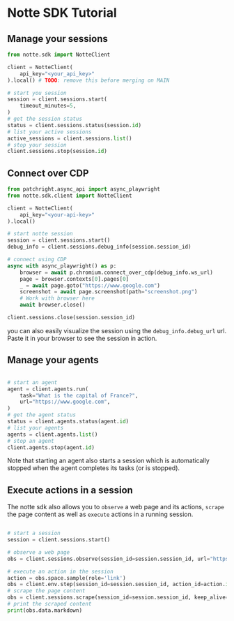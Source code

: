 # Notte SDK Tutorial

## Manage your sessions

```python
from notte.sdk import NotteClient

client = NotteClient(
    api_key="<your_api_key>"
).local() # TODO: remove this before merging on MAIN

# start you session
session = client.sessions.start(
    timeout_minutes=5,
)
# get the session status
status = client.sessions.status(session.id)
# list your active sessions
active_sessions = client.sessions.list()
# stop your session
client.sessions.stop(session.id)
```

## Connect over CDP

```python
from patchright.async_api import async_playwright
from notte.sdk.client import NotteClient

client = NotteClient(
    api_key="<your-api-key>"
).local()

# start notte session
session = client.sessions.start()
debug_info = client.sessions.debug_info(session.session_id)

# connect using CDP
async with async_playwright() as p:
    browser = await p.chromium.connect_over_cdp(debug_info.ws_url)
    page = browser.contexts[0].pages[0]
    _ = await page.goto("https://www.google.com")
    screenshot = await page.screenshot(path="screenshot.png")
    # Work with browser here
    await browser.close()

client.sessions.close(session.session_id)
```

you can also easily visualize the session using the `debug_info.debug_url` url. Paste it in your browser to see the session in action.



## Manage your agents

```python

# start an agent
agent = client.agents.run(
    task="What is the capital of France?",
    url="https://www.google.com",
)
# get the agent status
status = client.agents.status(agent.id)
# list your agents
agents = client.agents.list()
# stop an agent
client.agents.stop(agent.id)
```

Note that starting an agent also starts a session which is automatically stopped when the agent completes its tasks (or is stopped).


## Execute actions in a session

The notte sdk also allows you to `observe` a web page and its actions, `scrape` the page content as well as `execute` actions in a running session.

```python

# start a session
session = client.sessions.start()

# observe a web page
obs = client.sessions.observe(session_id=session.session_id, url="https://www.google.com", keep_alive=True)

# execute an action in the session
action = obs.space.sample(role='link')
obs = client.env.step(session_id=session.session_id, action_id=action.id, keep_alive=True)
# scrape the page content
obs = client.sessions.scrape(session_id=session.session_id, keep_alive=True)
# print the scraped content
print(obs.data.markdown)
````
